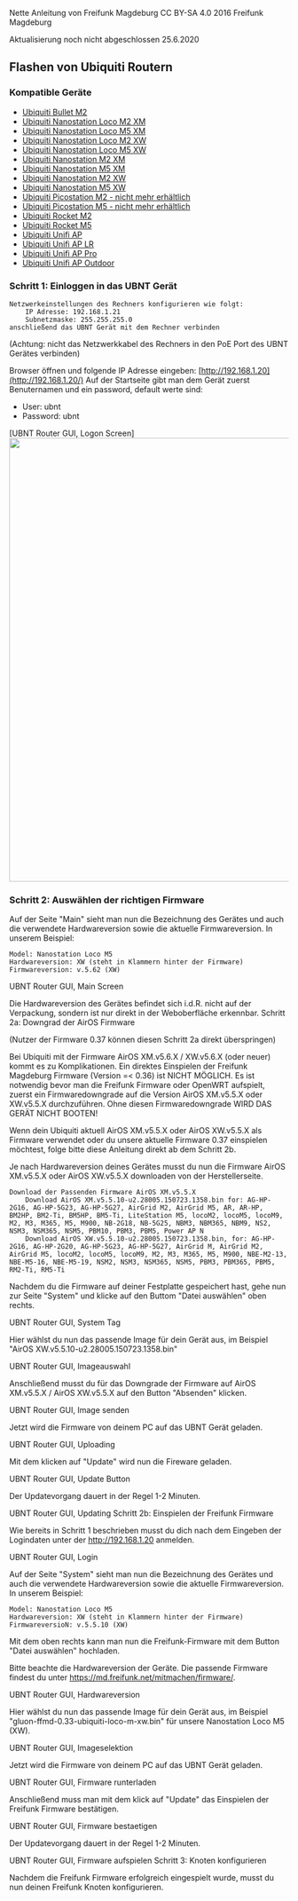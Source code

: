 Nette Anleitung von Freifunk Magdeburg 
CC BY-SA 4.0 2016 Freifunk Magdeburg 

Aktualisierung noch nicht abgeschlossen 25.6.2020

## Flashen von Ubiquiti Routern


### Kompatible Geräte

- [Ubiquiti Bullet M2](https://www.ubnt.com/airmax/bulletm/)
- [Ubiquiti Nanostation Loco M2 XM](https://www.ubnt.com/airmax/nanostationm/)
- [Ubiquiti Nanostation Loco M5 XM](https://www.ubnt.com/airmax/nanostationm/)
- [Ubiquiti Nanostation Loco M2 XW](https://www.ubnt.com/airmax/nanostationm/)
- [Ubiquiti Nanostation Loco M5 XW](https://www.ubnt.com/airmax/nanostationm/)
- [Ubiquiti Nanostation M2 XM](https://www.ubnt.com/airmax/nanostationm/)
- [Ubiquiti Nanostation M5 XM](https://www.ubnt.com/airmax/nanostationm/)
- [Ubiquiti Nanostation M2 XW](https://www.ubnt.com/airmax/nanostationm/)
- [Ubiquiti Nanostation M5 XW](https://www.ubnt.com/airmax/nanostationm/)
- [Ubiquiti Picostation M2 - nicht mehr erhältlich](https://www.netwifiworks.com/PicoStation-M.asp)
- [Ubiquiti Picostation M5 - nicht mehr erhältlich](https://www.netwifiworks.com/PicoStation-M.asp)
- [Ubiquiti Rocket M2](https://www.ubnt.com/airmax/rocketm/)
- [Ubiquiti Rocket M5](https://www.ubnt.com/airmax/rocketm/)
- [Ubiquiti Unifi AP](https://www.ubnt.com/unifi/unifi-ap/)
- [Ubiquiti Unifi AP LR](https://www.ubnt.com/unifi/unifi-ap/)
- [Ubiquiti Unifi AP Pro](https://www.ubnt.com/unifi/unifi-ap/)
- [Ubiquiti Unifi AP Outdoor](https://www.ubnt.com/unifi/unifi-ap/)

### Schritt 1: Einloggen in das UBNT Gerät

    Netzwerkeinstellungen des Rechners konfigurieren wie folgt:
        IP Adresse: 192.168.1.21
        Subnetzmaske: 255.255.255.0
    anschließend das UBNT Gerät mit dem Rechner verbinden

(Achtung: nicht das Netzwerkkabel des Rechners in den PoE Port des UBNT Gerätes verbinden)

Browser öffnen und folgende IP Adresse eingeben: [http://192.168.1.20](http://192.168.1.20/)
Auf der Startseite gibt man dem Gerät zuerst Benuternamen und ein password, default werte sind:
- User: ubnt
- Password: ubnt

[UBNT Router GUI, Logon Screen]
<img src="https://cloud.ffhb.de/index.php/s/epc3T9HLdp7kNzb/preview" width="800">

### Schritt 2: Auswählen der richtigen Firmware

Auf der Seite "Main" sieht man nun die Bezeichnung des Gerätes und auch die verwendete Hardwareversion sowie die aktuelle Firmwareversion. In unserem Beispiel:

    Model: Nanostation Loco M5
    Hardwareversion: XW (steht in Klammern hinter der Firmware)
    Firmwareversion: v.5.62 (XW)

UBNT Router GUI, Main Screen

Die Hardwareversion des Gerätes befindet sich i.d.R. nicht auf der Verpackung, sondern ist nur direkt in der Weboberfläche erkennbar.
Schritt 2a: Downgrad der AirOS Firmware

(Nutzer der Firmware 0.37 können diesen Schritt 2a direkt überspringen)

Bei Ubiquiti mit der Firmware AirOS XM.v5.6.X / XW.v5.6.X (oder neuer) kommt es zu Komplikationen. Ein direktes Einspielen der Freifunk Magdeburg Firmware (Version =< 0.36) ist NICHT MÖGLICH. Es ist notwendig bevor man die Freifunk Firmware oder OpenWRT aufspielt, zuerst ein Firmwaredowngrade auf die Version AirOS XM.v5.5.X oder XW.v5.5.X durchzuführen. Ohne diesen Firmwaredowngrade WIRD DAS GERÄT NICHT BOOTEN!

Wenn dein Ubiquiti aktuell AirOS XM.v5.5.X oder AirOS XW.v5.5.X als Firmware verwendet oder du unsere aktuelle Firmware 0.37 einspielen möchtest, folge bitte diese Anleitung direkt ab dem Schritt 2b.

Je nach Hardwareversion deines Gerätes musst du nun die Firmware AirOS XM.v5.5.X oder AirOS XW.v5.5.X downloaden von der Herstellerseite.

    Download der Passenden Firmware AirOS XM.v5.5.X
        Download AirOS XM.v5.5.10-u2.28005.150723.1358.bin for: AG-HP-2G16, AG-HP-5G23, AG-HP-5G27, AirGrid M2, AirGrid M5, AR, AR-HP, BM2HP, BM2-Ti, BM5HP, BM5-Ti, LiteStation M5, locoM2, locoM5, locoM9, M2, M3, M365, M5, M900, NB-2G18, NB-5G25, NBM3, NBM365, NBM9, NS2, NSM3, NSM365, NSM5, PBM10, PBM3, PBM5, Power AP N
        Download AirOS XW.v5.5.10-u2.28005.150723.1358.bin, for: AG-HP-2G16, AG-HP-2G20, AG-HP-5G23, AG-HP-5G27, AirGrid M, AirGrid M2, AirGrid M5, locoM2, locoM5, locoM9, M2, M3, M365, M5, M900, NBE-M2-13, NBE-M5-16, NBE-M5-19, NSM2, NSM3, NSM365, NSM5, PBM3, PBM365, PBM5, RM2-Ti, RM5-Ti

Nachdem du die Firmware auf deiner Festplatte gespeichert hast, gehe nun zur Seite "System" und klicke auf den Buttom "Datei auswählen" oben rechts.

UBNT Router GUI, System Tag

Hier wählst du nun das passende Image für dein Gerät aus, im Beispiel "AirOS XW.v5.5.10-u2.28005.150723.1358.bin"

UBNT Router GUI, Imageauswahl

Anschließend musst du für das Downgrade der Firmware auf AirOS XM.v5.5.X / AirOS XW.v5.5.X auf den Button "Absenden" klicken.

UBNT Router GUI, Image senden

Jetzt wird die Firmware von deinem PC auf das UBNT Gerät geladen.

UBNT Router GUI, Uploading

Mit dem klicken auf "Update" wird nun die Fireware geladen.

UBNT Router GUI, Update Button

Der Updatevorgang dauert in der Regel 1-2 Minuten.

UBNT Router GUI, Updating
Schritt 2b: Einspielen der Freifunk Firmware

Wie bereits in Schritt 1 beschrieben musst du dich nach dem Eingeben der Logindaten unter der http://192.168.1.20 anmelden.

UBNT Router GUI, Login

Auf der Seite "System" sieht man nun die Bezeichnung des Gerätes und auch die verwendete Hardwareversion sowie die aktuelle Firmwareversion. In unserem Beispiel:

    Model: Nanostation Loco M5
    Hardwareversion: XW (steht in Klammern hinter der Firmware)
    FirmwareversioN: v.5.5.10 (XW)

Mit dem oben rechts kann man nun die Freifunk-Firmware mit dem Button "Datei auswählen" hochladen.

Bitte beachte die Hardwareversion der Geräte. Die passende Firmware findest du unter https://md.freifunk.net/mitmachen/firmware/.

UBNT Router GUI, Hardwareversion

Hier wählst du nun das passende Image für dein Gerät aus, im Beispiel "gluon-ffmd-0.33-ubiquiti-loco-m-xw.bin" für unsere Nanostation Loco M5 (XW).

UBNT Router GUI, Imageselektion

Jetzt wird die Firmware von deinem PC auf das UBNT Gerät geladen.

UBNT Router GUI, Firmware runterladen

Anschließend muss man mit dem klick auf "Update" das Einspielen der Freifunk Firmware bestätigen.

UBNT Router GUI, Firmware bestaetigen

Der Updatevorgang dauert in der Regel 1-2 Minuten.

UBNT Router GUI, Firmware aufspielen
Schritt 3: Knoten konfigurieren

Nachdem die Freifunk Firmware erfolgreich eingespielt wurde, musst du nun deinen Freifunk Knoten konfigurieren.

